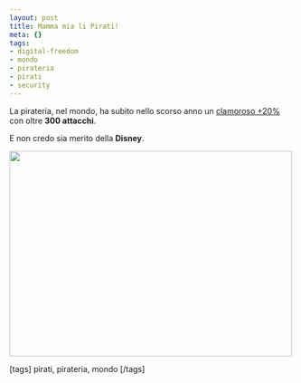```yaml
--- 
layout: post
title: Mamma mia li Pirati!
meta: {}
tags: 
- digital-freedom
- mondo
- pirateria
- pirati
- security
---
```

La pirateria, nel  mondo, ha subito nello scorso anno un [clamoroso +20%](http://www.telegraph.co.uk/news/2021510/Pirate-attacks-around-the-world-rise-by-20pc.html)  con oltre **300 attacchi**.  
  
E non credo sia merito della **Disney**.  
  
<img src="http://www.lastknight.com/download//pirates-large_673762a.gif" alt="" title="pirates-large_673762a" width="500" height="363" class="aligncenter size-full wp-image-723" />  
  
[tags] pirati, pirateria, mondo [/tags] 
